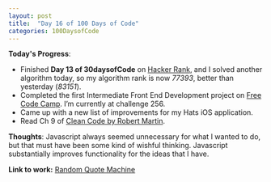 ```yaml
---
layout: post
title:  "Day 16 of 100 Days of Code"
categories: 100DaysofCode
---
```


**Today's Progress**:
+ Finished **Day 13 of 30daysofCode** on [Hacker Rank](http://www.hackerrank.com), and I solved another algorithm today, so my algorithm rank is now *77393*, better than yesterday (*83151*).
+ Completed the first Intermediate Front End Development project on [Free Code Camp]( https://www.freecodecamp.org). I’m currently at challenge 256.  
+ Came up with a new list of improvements for my Hats iOS application.
+ Read Ch 9 of [Clean Code by Robert Martin](http://amzn.to/2sOXBuy).

**Thoughts**: Javascript always seemed unnecessary for what I wanted to do, but that must have been some kind of wishful thinking. Javascript substantially improves functionality for the ideas that I have. 

**Link to work:** [Random Quote Machine](https://codepen.io/jessachandler/pen/dREOmP)

